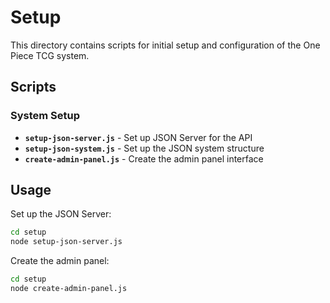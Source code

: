 # Setup

This directory contains scripts for initial setup and configuration of the One Piece TCG system.

## Scripts

### System Setup
- **`setup-json-server.js`** - Set up JSON Server for the API
- **`setup-json-system.js`** - Set up the JSON system structure
- **`create-admin-panel.js`** - Create the admin panel interface

## Usage

Set up the JSON Server:
```bash
cd setup
node setup-json-server.js
```

Create the admin panel:
```bash
cd setup
node create-admin-panel.js
``` 